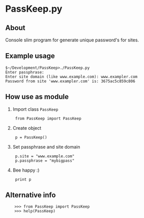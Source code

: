 PassKeep.py
===================

About
-----

Console slim program for generate unique password's for sites.

Example usage
-------------

	$~/Development/PassKeep>./PassKeep.py
	Enter passphrase:
	Enter site domain (like www.example.com): www.exampler.com
	Password from site 'www.exampler.com' is: 3675ac5c859c806

How use as module
-----------------

1. Import class `PassKeep`

		from PassKeep import PassKeep

2. Create object

		p = PassKeep()

3. Set passphrase and site domain

		p.site = "www.example.com"
		p.passphrase = "mybigpass"

4. Bee happy :)

		print p

Alternative info
----------------

		>>> from PassKeep import PassKeep
		>>> help(PassKeep)

